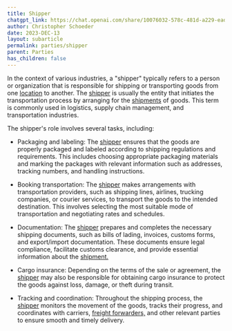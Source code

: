 ```yaml
---
title: Shipper
chatgpt_link: https://chat.openai.com/share/10076032-578c-481d-a229-ead17aacff7d
author: Christopher Schoeder
date: 2023-DEC-13
layout: subarticle
permalink: parties/shipper
parent: Parties
has_children: false
---
```


In the context of various industries, a "shipper" typically refers to a person or organization that is responsible for shipping or transporting goods from one <a href="/locations/">location</a> to another. The <a href="/parties/shipper">shipper</a> is usually the entity that initiates the transportation process by arranging for the <a href="/glossery/shipments">shipments</a> of goods. This term is commonly used in logistics, supply chain management, and transportation industries.

The shipper's role involves several tasks, including:

- Packaging and labeling: The <a href="/parties/shipper">shipper</a> ensures that the goods are properly packaged and labeled according to shipping regulations and requirements. This includes choosing appropriate packaging materials and marking the packages with relevant information such as addresses, tracking numbers, and handling instructions.

- Booking transportation: The <a href="/parties/shipper">shipper</a> makes arrangements with transportation providers, such as shipping lines, airlines, trucking companies, or courier services, to transport the goods to the intended destination. This involves selecting the most suitable mode of transportation and negotiating rates and schedules.

- Documentation: The <a href="/parties/shipper">shipper</a> prepares and completes the necessary shipping documents, such as bills of lading, invoices, customs forms, and export/import documentation. These documents ensure legal compliance, facilitate customs clearance, and provide essential information about the <a href="/glossery/shipments">shipment.</a>

- Cargo insurance: Depending on the terms of the sale or agreement, the <a href="/parties/shipper">shipper</a> may also be responsible for obtaining cargo insurance to protect the goods against loss, damage, or theft during transit.

- Tracking and coordination: Throughout the shipping process, the <a href="/parties/shipper">shipper</a> monitors the movement of the goods, tracks their progress, and coordinates with carriers, <a href="/parties/freight-forwarder">freight forwarders,</a> and other relevant parties to ensure smooth and timely delivery.
